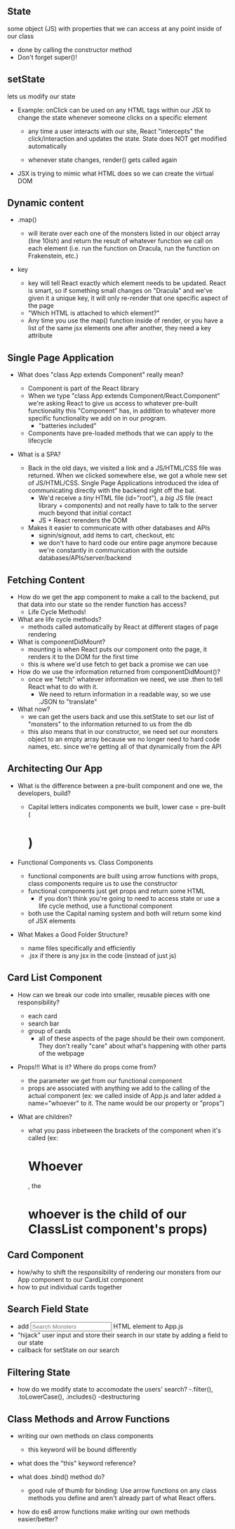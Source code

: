 ## State

some object (JS) with properties that we can access at any point inside of our class

- done by calling the constructor method
- Don't forget super()!

## setState

lets us modify our state

- Example: onClick can be used on any HTML tags within our JSX to change the state whenever someone clicks on a specific element

  - any time a user interacts with our site, React "intercepts" the click/interaction and updates the state. State does NOT get modified automatically

  - whenever state changes, render() gets called again

- JSX is trying to mimic what HTML does so we can create the virtual DOM

## Dynamic content

- .map()

  - will iterate over each one of the monsters listed in our object array (line 10ish) and return the result of whatever function we call on each element (i.e. run the function on Dracula, run the function on Frakenstein, etc.)

- key

  - key will tell React exactly which element needs to be updated. React is smart, so if something small changes on "Dracula" and we've given it a unique key, it will only re-render that one specific aspect of the page
  - "Which HTML is attached to which element?"
  - Any time you use the map() function inside of render, or you have a list of the same jsx elements one after another, they need a key attribute

## Single Page Application

- What does "class App extends Component" really mean?

  - Component is part of the React library
  - When we type "class App extends Component/React.Component" we're asking React to give us access to whatever pre-built functionality this "Component" has, in addition to whatever more specific functionality we add on in our program.
    - "batteries included"
  - Components have pre-loaded methods that we can apply to the lifecycle

- What is a SPA?
  - Back in the old days, we visited a link and a JS/HTML/CSS file was returned. When we clicked somewhere else, we got a whole new set of JS/HTML/CSS. Single Page Applications introduced the idea of communicating directly with the backend right off the bat.
    - We'd receive a _tiny_ HTML file (id="root"), a _big_ JS file (react library + components) and not really have to talk to the server much beyond that initial contact
    - JS + React rerenders the DOM
  - Makes it easier to communicate with other databases and APIs
    - signin/signout, add items to cart, checkout, etc
    - we don't have to hard code our entire page anymore because we're constantly in communication with the outside databases/APIs/server/backend

## Fetching Content

- How do we get the app component to make a call to the backend, put that data into our state so the render function has access?
  - Life Cycle Methods!
- What are life cycle methods?
  - methods called automatically by React at different stages of page rendering
- What is componentDidMount?
  - mounting is when React puts our component onto the page, it renders it to the DOM for the first time
  - this is where we'd use fetch to get back a promise we can use
- How do we use the information returned from componentDidMount()?
  - once we "fetch" whatever information we need, we use .then to tell React what to do with it.
    - We need to return information in a readable way, so we use .JSON to "translate"
- What now?
  - we can get the users back and use this.setState to set our list of "monsters" to the information returned to us from the db
  - this also means that in our constructor, we need set our monsters object to an empty array because we no longer need to hard code names, etc. since we're getting all of that dynamically from the API

## Architecting Our App

- What is the difference between a pre-built component and one we, the developers, build?

  - Capital letters indicates components we built, lower case = pre-built (<h1>)

- Functional Components vs. Class Components

  - functional components are built using arrow functions with props, class components require us to use the constructor
  - functional components just get props and return some HTML
    - if you don't think you're going to need to access state or use a life cycle method, use a functional component
  - both use the Capital naming system and both will return some kind of JSX elements

- What Makes a Good Folder Structure?
  - name files specifically and efficiently
  - .jsx if there is any jsx in the code (instead of just js)

## Card List Component

- How can we break our code into smaller, reusable pieces with one responsibility?

  - each card
  - search bar
  - group of cards
    - all of these aspects of the page should be their own component. They don't really "care" about what's happening with other parts of the webpage

- Props!!! What is it? Where do props come from?

  - the parameter we get from our functional component
  - props are associated with anything we add to the calling of the actual component (ex: we called <CardList /> inside of App.js and later added a name="whoever" to it. The name would be our property or "props")

- What are children?
  - what you pass inbetween the brackets of the component when it's called (ex: <ClassList name="whoever"><h1>Whoever</h1></ClassList>, the <h1> whoever is the child of our ClassList component's props)

## Card Component

- how/why to shift the responsibility of rendering our monsters from our App component to our CardList component
- how to put individual cards together

## Search Field State

- add <input type='search' placeholder='Search Monsters'  /> HTML element to App.js
- "hijack" user input and store their search in our state by adding a field to our state
- callback for setState on our search

## Filtering State

- how do we modify state to accomodate the users' search?
  -.filter(), .toLowerCase(), .includes()
  -destructuring

## Class Methods and Arrow Functions

- writing our own methods on class components

  - this keyword will be bound differently

- what does the "this" keyword reference?

- what does .bind() method do?

  - good rule of thumb for binding: Use arrow functions on any class methods you define and aren't already part of what React offers.

- how do es6 arrow functions make writing our own methods easier/better?
